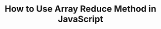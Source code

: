 ---
title: 'How to Use Array Reduce Method in JavaScript'
description: "How to use array.reduce() method in JavaScript"
published: "2021-04-13T12:00Z"
modified: "2021-04-13T12:00Z"
thumbnail: "./images/cover.png"
slug: javascript-array-reduce
tags: ['javascript', 'reduce']
recommended: ['javascript-merge-arrays', 'operations-on-arrays-javascript']
type: post
---